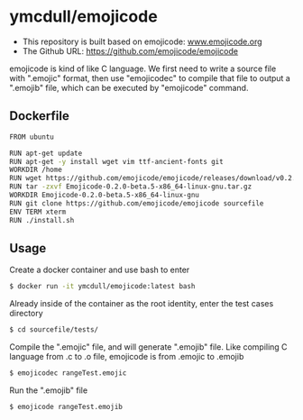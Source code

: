 # ymcdull/emojicode
- This repository is built based on emojicode: www.emojicode.org
- The Github URL: https://github.com/emojicode/emojicode

emojicode is kind of like C language. We first need to write a source file with ".emojic" format, then use "emojicodec" to compile that file to output a ".emojib" file, which can be executed by "emojicode" command. 

## Dockerfile
```sh
FROM ubuntu

RUN apt-get update
RUN apt-get -y install wget vim ttf-ancient-fonts git
WORKDIR /home
RUN wget https://github.com/emojicode/emojicode/releases/download/v0.2.0-beta.5/Emojicode-0.2.0-beta.5-x86_64-linux-gnu.tar.gz
RUN tar -zxvf Emojicode-0.2.0-beta.5-x86_64-linux-gnu.tar.gz
WORKDIR Emojicode-0.2.0-beta.5-x86_64-linux-gnu
RUN git clone https://github.com/emojicode/emojicode sourcefile
ENV TERM xterm
RUN ./install.sh
```

## Usage 
Create a docker container and use bash to enter
```sh
$ docker run -it ymcdull/emojicode:latest bash 
```
Already inside of the container as the root identity, enter the test cases directory
```sh
$ cd sourcefile/tests/
```
Compile the ".emojic" file, and will generate ".emojib" file. Like compiling C language from .c to .o file, emojicode is from .emojic to .emojib
```sh
$ emojicodec rangeTest.emojic
```
Run the ".emojib" file
```sh
$ emojicode rangeTest.emojib
```

